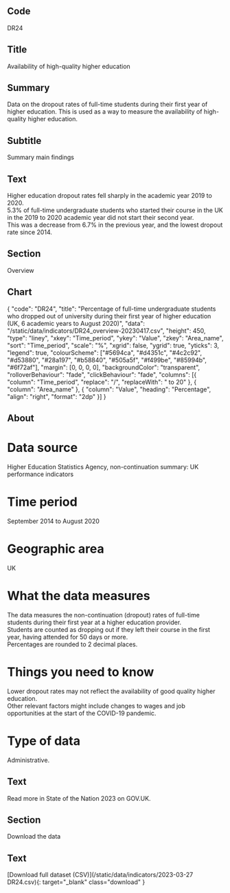 ## Code
DR24

## Title
Availability of high-quality higher education

## Summary
Data on the dropout rates of full-time students during their first year of higher education. This is used as a way to measure the availability of high-quality higher education.

## Subtitle
Summary main findings

## Text
Higher education dropout rates fell sharply in the academic year 2019 to 2020.
<br>
5.3% of full-time undergraduate students who started their course in the UK in the 2019 to 2020 academic year did not start their second year. 
<br>
This was a decrease from 6.7% in the previous year, and the lowest dropout rate since 2014.

## Section
Overview

## Chart
{ "code": "DR24", "title": "Percentage of full-time undergraduate students who dropped out of university during their first year of higher education (UK, 6 academic years to August 2020)", "data": "/static/data/indicators/DR24_overview-20230417.csv", "height": 450, "type": "liney", "xkey": "Time_period", "ykey": "Value", "zkey": "Area_name", "sort": "Time_period", "scale": "%", "xgrid": false, "ygrid": true, "yticks": 3, "legend": true, "colourScheme": ["#5694ca", "#d4351c", "#4c2c92", "#d53880", "#28a197", "#b58840", "#505a5f", "#f499be", "#85994b", "#6f72af"], "margin": [0, 0, 0, 0], "backgroundColor": "transparent", "rolloverBehaviour": "fade", "clickBehaviour": "fade", "columns": [{ "column": "Time_period", "replace": "/", "replaceWith": " to 20" }, { "column": "Area_name" }, { "column": "Value", "heading": "Percentage", "align": "right", "format": "2dp" }] }

## About
# Data source
Higher Education Statistics Agency, non-continuation summary: UK performance indicators

# Time period
September 2014 to August 2020

# Geographic area
UK

# What the data measures
The data measures the non-continuation (dropout) rates of full-time students during their first year at a higher education provider. 
<br>
Students are counted as dropping out if they left their course in the first year, having attended for 50 days or more.
<br>
Percentages are rounded to 2 decimal places.

# Things you need to know
Lower dropout rates may not reflect the availability of good quality higher education. 
<br>
Other relevant factors might include changes to wages and job opportunities at the start of the COVID-19 pandemic.

# Type of data
Administrative.

## Text
Read more in State of the Nation 2023 on GOV.UK.

## Section
Download the data

## Text
[Download full dataset (CSV)](/static/data/indicators/2023-03-27 DR24.csv){: target="_blank" class="download" }
